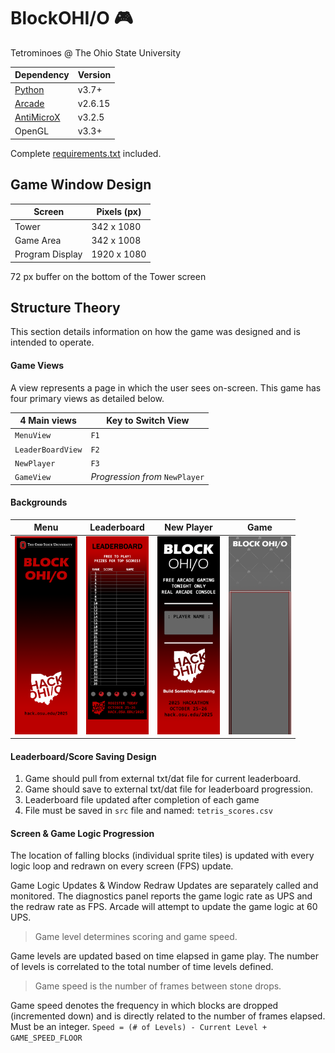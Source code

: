 # BlockOHI/O :video_game:
Tetrominoes @ The Ohio State University


| Dependency                                                    | Version |
|---------------------------------------------------------------|---------|
| [Python](https://www.python.org/)                             | v3.7+   |
| [Arcade](https://api.arcade.academy/en/2.6.15/)               | v2.6.15 |
| [AntiMicroX](https://github.com/AntiMicroX/antimicrox/releases/tag/3.2.5) | v3.2.5  |
| OpenGL                                                        | v3.3+   |

Complete [requirements.txt](./requirements.txt) included.


## Game Window Design

|Screen           | Pixels (px)|
|-----------------|------------|
|Tower            |342 x 1080  |  
|Game Area        |342 x 1008  |
|Program Display  |1920 x 1080 |

72 px buffer on the bottom of the Tower screen  



## Structure Theory  
This section details information on how the game was designed and is intended to operate.

#### Game Views
A view represents a page in which the user sees on-screen. This game has four primary views as detailed below.

| 4 Main views    | Key to Switch View |  
|-----------------|--------------------|
|`MenuView`       |`F1`|
|`LeaderBoardView`|`F2`|
|`NewPlayer`      |`F3`|
|`GameView`       | *Progression from* `NewPlayer`|

#### Backgrounds

| Menu | Leaderboard | New Player | Game |
| -- | -- | -- | -- |
| <img src="./src/assets/bg_mainmenu.png" style="width:100px;"/> | <img src="./src/assets/bg_leaderboard.png" style="width:100px;"/> | <img src="./src/assets/bg_askname.png" style="width:100px;"/> | <img src="./src/assets/bg_gamescreen.png" style="width:100px;"/> |

#### Leaderboard/Score Saving Design    
1. Game should pull from external txt/dat file for current leaderboard.  
2. Game should save to external txt/dat file for leaderboard progression.  
3. Leaderboard file updated after completion of each game  
4. File must be saved in `src` file and named: `tetris_scores.csv`


#### Screen & Game Logic Progression
The location of falling blocks (individual sprite tiles) is updated with every logic loop and redrawn on every screen (FPS) update.

Game Logic Updates & Window Redraw Updates are separately called and monitored. The diagnostics panel reports the game logic rate as UPS and the redraw rate as FPS. Arcade will attempt to update the game logic at 60 UPS. 

> Game level determines scoring and game speed.

Game levels are updated based on time elapsed in game play. The number of levels is correlated to the total number of time levels defined.

> Game speed is the number of frames between stone drops.

Game speed denotes the frequency in which blocks are dropped (incremented down) and is directly related to the number of frames elapsed. Must be an integer.
`Speed = (# of Levels) - Current Level + GAME_SPEED_FLOOR`
